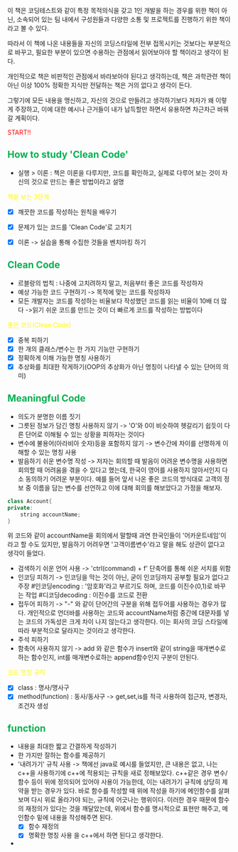 
이 책은 코딩테스트와 같이 특정 목적의식을 갖고 1인 개발을 하는 경우를 위한 책이 아닌, 소속되어 있는 팀 내에서 구성원들과 다양한 소통 및 프로젝트를 진행하기 위한 책이라고 볼 수 있다.

따라서 이 책에 나온 내용들을 자신의 코딩스타일에 전부 접목시키는 것보다는 부분적으로 바꾸고, 필요한 부분이 있으면 수용하는 관점에서 읽어보아야 할 책이라고 생각이 된다.

개인적으로 책은 비판적인 관점에서 바라보아야 된다고 생각하는데, 책은 과학관련 책이 아닌 이상 100% 정확한 지식만 전달하는 책은 거의 없다고 생각이 든다. 

그렇기에 모든 내용을 맹신하고, 자신의 것으로 만들려고 생각하기보다 저자가 왜 이렇게 주장하고, 이에 대한 예시나 근거들이 내가 납득할만 하면서 유용하면 차근차근 바꿔갈 계획이다.

<span style="color:rgb(255, 0, 0)">START!!</span> 

## <span style="color:rgb(0, 176, 80)">H<span style="color:rgb(0, 176, 80)">ow to study 'Clean Code'</span></span>

- 실행 > 이론 : 책은 이론을 다루지만, 코드를 확인하고, 실제로 다루어 보는 것이 자신의 것으로 만드는 좋은 방법이라고 설명

<span style="color:rgb(255, 247, 0)">책을 보는 3단계</span>
- [x] 깨끗한 코드를 작성하는 원칙을 배우기
- [x] 문제가 있는 코드를 'Clean Code'로 고치기
- [x] 이론 -> 실습을 통해 수집한 것들을 벤치마킹 하기


## <span style="color:rgb(0, 176, 80)">Clean Code</span>

- 르블랑의 법칙 : 나중에 고치려하지 말고, 처음부터 좋은 코드를 작성하자
- 예상 가능한 코드 구현하기 -> 목적에 맞는 코드를 작성하자
- 모든 개발자는 코드를 작성하는 비율보다 작성했던 코드를 읽는 비율이 10배 더 많다
->읽기 쉬운 코드를 만드는 것이 더 빠르게 코드를 작성하는 방법이다

<span style="color:rgb(255, 247, 0)">좋은 코드(Clean Code)</span>
- [x] 중복 피하기
- [x] 한 개의 클래스/변수는 한 가지 기능만 구현하기
- [x] 정확하게 이해 가능한 명칭 사용하기
- [x] 추상화를 최대한 작게하기(OOP의 추상화가 아닌 명칭이 나타낼 수 있는 단어의 의미)

## <span style="color:rgb(0, 176, 80)">Meaningful Code</span>

- 의도가 분명한 이름 짓기
- 그릇된 정보가 담긴 명칭 사용하지 않기 -> 'O'와 0이 비슷하여 헷갈리기 쉽듯이 다른 단어로 이해될 수 있는 상황을 피하자는 것이다
- 변수에 불용어(아라비아 숫자)등을 포함하지 않기 -> 변수간에 차이를 선명하게 이해할 수 있는 명칭 사용
- 발음하기 쉬운 변수명 작성 -> 저자는 회의할 때 발음이 어려운 변수명을 사용하면 회의할 때 어려움을 겪을 수 있다고 했는데, 한국이 영어를 사용하지 않아서인지 다소 동의하기 어려운 부분이다. 예를 들어 앞서 나온 좋은 코드의 방식대로 고객의 정보 중 이름을 담는 변수를 선언하고 이에 대해 회의를 해보았다고 가정을 해보자. 

```c++ 
class Account{
private:
	string accountName;
}
```

위 코드와 같이 accountName을 회의에서 말할때 과연 한국인들이 '어카운트네임'이라고 할 수도 있지만, 발음하기 어려우면 '고객이름변수'라고 말을 해도 상관이 없다고 생각이 들었다.
- 검색하기 쉬운 언어 사용 -> 'ctrl(command) + f' 단축어를 통해 쉬운 서치를 위함
- 인코딩 피하기 -> 인코딩을 막는 것이 아닌, 굳이 인코딩까지 공부할 필요가 없다고 주장
#인코딩encoding : '암호화'라고 부르기도 하며, 코드를 이진수(0,1)로 바꾸는 작업
#디코딩decoding : 이진수를 코드로 전환
- 접두어 피하기 -> "-" 와 같이 단어간의 구분을 위해 접두어를 사용하는 경우가 많다. 개인적으로 언더바를 사용하는 코드와 accountName처럼 중간에 대문자를 넣는 코드의 가독성은 크게 차이 나지 않는다고 생각한다. 이는 회사의 코딩 스타일에 따라 부분적으로 달라지는 것이라고 생각한다. 
- 주석 피하기 
- 함축어 사용하지 않기 -> add 와 같은 함수가 insert와 같이 string을 매개변수로 하는 함수인지, int를 매개변수로하는 append함수인지 구분이 안된다.

<span style="color:rgb(255, 247, 0)">코드 명칭 규칙</span> 
- [x] class : 명사/명사구
- [x] method(function) : 동사/동사구 -> get,set,is를 적극 사용하여 접근자, 변경자, 조건자 생성

## <span style="color:rgb(0, 176, 80)">function</span> 

- 내용을 최대한 짧고 간결하게 작성하기
- 한 가지만 잘하는 함수를 제공하기
- '내려가기' 규칙 사용 -> 책에선 java로 예시를 들었지만, 큰 내용은 없고, 나는 c++을 사용하기에 c++에 적용되는 규칙을 새로 정해보았다. c++같은 경우 변수/함수 등이 위에 정의되어 있어야 사용이 가능한데, 이는 내려가기 규칙에 상당히 제약을 받는 경우가 있다. 바로 함수를 작성할 때 위에 작성을 하기에 메인함수를 살펴보며 다시 위로 올라가야 되는, 규칙에 어긋나는 행위이다. 이러한 경우 때문에 함수의 재정의가 있다는 것을 깨달았는데, 위에서 함수를 명시적으로 표현만 해주고, 메인함수 밑에 내용을 작성해주면 된다. 
  - [x] 함수 재정의
  - [x] 명확한 명칭 사용
  을 c++에서 하면 된다고 생각한다.
- 